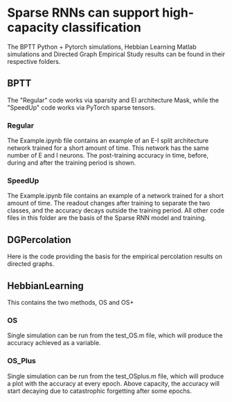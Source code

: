 # Sparse RNNs can support high-capacity classification

The BPTT Python + Pytorch simulations, Hebbian Learning Matlab simulations and Directed Graph Empirical Study results can be found in their respective folders.

## BPTT
The "Regular" code works via sparsity and EI architecture Mask, while the "SpeedUp" code works via PyTorch sparse tensors.
### Regular
The Example.ipynb file contains an example of an E-I split architecture network trained for a short amount of time. This network has the same number of E and I neurons. The post-training accuracy in time, before, during and after the training period is shown.

### SpeedUp
The Example.ipynb file contains an example of a network trained for a short amount of time. The readout changes after training to separate the two classes, and the accuracy decays outside the training period. All other code files in this folder are the basis of the Sparse RNN model and training.

## DGPercolation
Here is the code providing the basis for the empirical percolation results on directed graphs.

## HebbianLearning
This contains the two methods, OS and OS+
### OS
Single simulation can be run from the test_OS.m file, which will produce the accuracy achieved as a variable. 
### OS_Plus
Single simulation can be run from the test_OSplus.m file, which will produce a plot with the accuracy at every epoch. Above capacity, the accuracy will start decaying due to catastrophic forgetting after some epochs.
